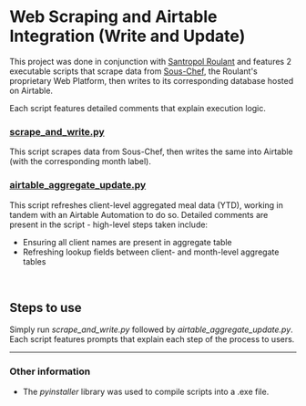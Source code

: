 # Web Scraping and Airtable Integration (Write and Update)

This project was done in conjunction with [Santropol Roulant](https://santropolroulant.org/) and features 2 executable scripts that scrape data from [Sous-Chef](https://github.com/savoirfairelinux/sous-chef), the Roulant's proprietary Web Platform, then writes to its corresponding database hosted on Airtable.

Each script features detailed comments that explain execution logic.

### [scrape_and_write.py](https://github.com/zack-tan/sroulant-data-automation/blob/main/scrape_and_write.py)

This script scrapes data from Sous-Chef, then writes the same into Airtable (with the corresponding month label).

### [airtable_aggregate_update.py](https://github.com/zack-tan/sroulant-data-automation/blob/main/airtable_aggregate_update.py) 

This script refreshes client-level aggregated meal data (YTD), working in tandem with an Airtable Automation to do so. Detailed comments are present in the script - high-level steps taken include:
- Ensuring all client names are present in aggregate table
- Refreshing lookup fields between client- and month-level aggregate tables

<br>

## Steps to use

Simply run *scrape_and_write.py* followed by *airtable_aggregate_update.py*. Each script features prompts that explain each step of the process to users. 

<hr>

### Other information
- The *pyinstaller* library was used to compile scripts into a .exe file.